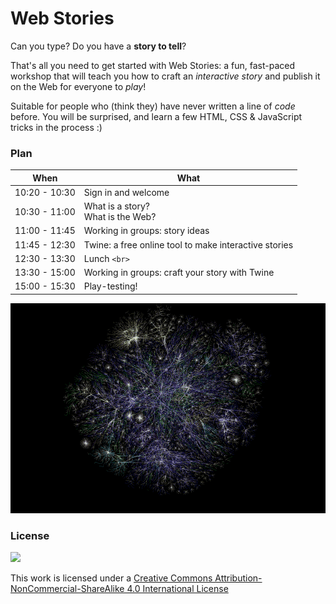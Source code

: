 # Web Stories

Can you type? Do you have a **story to tell**?

That's all you need to get started with Web Stories: a fun, fast-paced workshop that will teach you how to craft an *interactive story* and publish it on the Web for everyone to *play*!

Suitable for people who (think they) have never written a line of *code* before. You will be surprised, and learn a few HTML, CSS & JavaScript tricks in the process :)

<!--
![]()
image of a twine map 
-->


### Plan

When | What
---- | ----
10:20 - 10:30 | Sign in and welcome
10:30 - 11:00 | What is a story? <br>What is the Web? 
11:00 - 11:45 | Working in groups: story ideas
11:45 - 12:30 | Twine: a free online tool to make interactive stories 
12:30 - 13:30 | Lunch `<br>`
13:30 - 15:00 | Working in groups: craft your story with Twine
15:00 - 15:30 | Play-testing!


[![](assets/web-graph.gif)](https://en.wikipedia.org/wiki/File:Internet_map_plain_1024.png)



### License

[![](https://i.creativecommons.org/l/by-nc-sa/4.0/88x31.png)](http://creativecommons.org/licenses/by-nc-sa/4.0)

This work is licensed under a [Creative Commons Attribution-NonCommercial-ShareAlike 4.0 International License ](http://creativecommons.org/licenses/by-nc-sa/4.0)